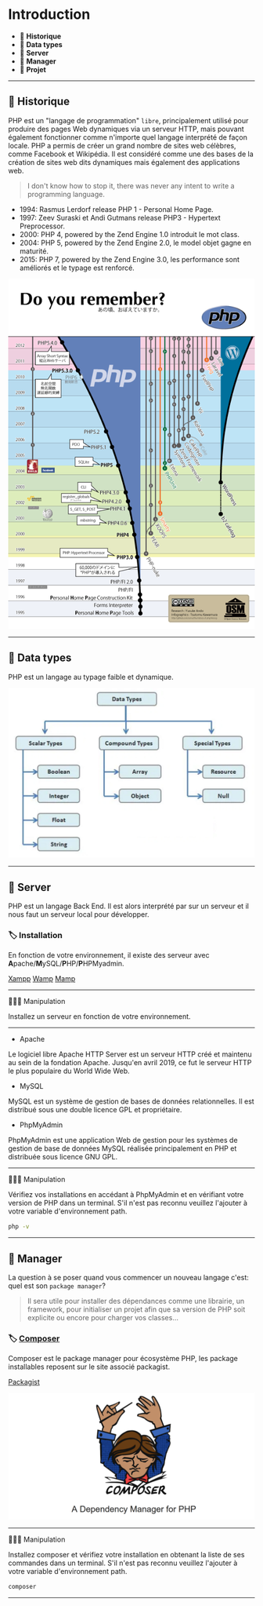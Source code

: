 # Introduction

*  🔖 **Historique**
*  🔖 **Data types**
*  🔖 **Server**
*  🔖 **Manager**
*  🔖 **Projet**

___

## 📑 Historique

PHP est un "langage de programmation" `libre`, principalement utilisé pour produire des pages Web dynamiques via un serveur HTTP, mais pouvant également fonctionner comme n'importe quel langage interprété de façon locale. PHP a permis de créer un grand nombre de sites web célèbres, comme Facebook et Wikipédia. Il est considéré comme une des bases de la création de sites web dits dynamiques mais également des applications web. 

> I don't know how to stop it, there was never any intent to write a programming language.

* 1994:  Rasmus Lerdorf release PHP 1 - Personal Home Page.
* 1997: Zeev Suraski et Andi Gutmans release PHP3 - Hypertext Preprocessor.
* 2000: PHP 4, powered by the Zend Engine 1.0 introduit le mot class.
* 2004: PHP 5, powered by the Zend Engine 2.0, le model objet gagne en maturité.
* 2015: PHP 7, powered by the Zend Engine 3.0, les performance sont améliorés et le typage est renforcé.

![image](https://raw.githubusercontent.com/seeren-training/PHP/master/wiki/resources/history.png)

___

## 📑 Data types

PHP est un langage au typage faible et dynamique.

![image](https://raw.githubusercontent.com/seeren-training/PHP/master/wiki/resources/data-types.jpg)

___


## 📑 Server

PHP est un langage Back End. Il est alors interprété par sur un serveur et il nous faut un serveur local pour développer.

### 🏷️ **Installation**

En fonction de votre environnement, il existe des serveur avec **A**pache/**M**ySQL/**P**HP/**P**HPMyadmin.

[Xampp](https://www.apachefriends.org/fr/index.html)
[Wamp](https://www.wampserver.com/)
[Mamp](https://www.mamp.info/en/downloads/)

___

👨🏻‍💻 Manipulation

Installez un serveur en fonction de votre environnement.

___

* Apache

Le logiciel libre Apache HTTP Server est un serveur HTTP créé et maintenu au sein de la fondation Apache. Jusqu'en avril 2019, ce fut le serveur HTTP le plus populaire du World Wide Web.

* MySQL

MySQL est un système de gestion de bases de données relationnelles. Il est distribué sous une double licence GPL et propriétaire.

* PhpMyAdmin

PhpMyAdmin est une application Web de gestion pour les systèmes de gestion de base de données MySQL réalisée principalement en PHP et distribuée sous licence GNU GPL.

___

👨🏻‍💻 Manipulation

Vérifiez vos installations en accédant à PhpMyAdmin et en vérifiant votre version de PHP dans un terminal. S'il n'est pas reconnu veuillez l'ajouter à votre variable d'environnement path.

```bash
php -v
```

___


## 📑 Manager

La question à se poser quand vous commencer un nouveau langage c'est: quel est son `package manager`?

> Il sera utile pour installer des dépendances comme une librairie, un framework, pour initialiser un projet afin que sa version de PHP soit explicite ou encore  pour charger vos classes...


### 🏷️ **[Composer](https://getcomposer.org/)**

Composer est le package manager pour écosystème PHP, les package installables reposent sur le site associé packagist.

[Packagist](https://packagist.org/)

![image](https://raw.githubusercontent.com/seeren-training/PHP/master/wiki/resources/composer.png)

___

👨🏻‍💻 Manipulation

Installez composer et vérifiez votre installation en obtenant la liste de ses commandes dans un terminal. S'il n'est pas reconnu veuillez l'ajouter à votre variable d'environnement path.

```bash
composer
```

___

